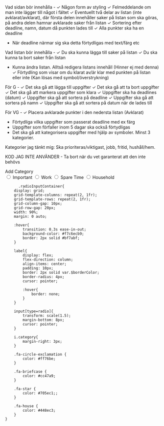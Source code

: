 Vad sidan bör innehålla - 
✓ Någon form av styling
✓ Felmeddelande om man inte lägger till något i fältet
✓  Eventuellt två delar av listan (inte avklarat/avklarat), där första delen innehåller saker på listan som ska göras, på andra delen hamnar avklarade saker från listan
✓ Sortering efter deadline, namn, datum då punkten lades till
✓ Alla punkter ska ha en deadline
- När deadline närmar sig ska detta förtydligas med text/färg etc


Vad listan bör innehålla -
✓ Du ska kunna lägga till saker på listan
✓ Du ska kunna ta bort saker från listan
- Kunna ändra listan. Alltså redigera listans innehåll (Hinner ej med denna)
✓ Förtydling som visar om du klarat av/är klar med punkten på listan eller inte (Kan lösas med symbol/överstrykning)

För G -
✓ Det ska gå att lägga till uppgifter
✓ Det ska gå att ta bort uppgifter
✓ Det ska gå att markera uppgifter som klara
✓ Uppgifter ska ha deadlines (datum)
✓ Uppgifter ska gå att sortera på deadline
✓ Uppgifter ska gå att sortera på namn
✓ Uppgifter ska gå att sortera på datum när de lades till

För VG -
✓ Placera avklarade punkter i den nedersta listan (Avklarat)
- Förtydliga vilka uppgifter som passerat deadline med ex färg
- Uppgifter som förfaller inom 5 dagar ska också förtydligas
- Det ska gå att kategorisera uppgifter med hjälp av symboler. Minst 3 kategorier.

Kategorier jag tänkt mig: Ska prioriteras/viktigast, jobb, fritid, hushåll/hem.

KOD JAG INTE ANVÄNDER - Ta bort när du vet garanterat att den inte behövs
<div class="btnContainer">
            <span class="text">Add Category</span>
          </div>
          <div class="radioInputContainer">
                <label>
                  <input type="radio" name="category" id="important">
                  <span><i class="fa-solid fa-circle-exclamation category"></i>Important</span>
                </label>
              <label>
                <input type="radio" name="category" id="work">
                <span><i class="fa-solid fa-briefcase category"></i>Work</span>
              </label>
              <label>
                <input type="radio" name="category" id="spareTime">
                <span><i class="fa-solid fa-star category"></i>Spare Time</span>
              </label>
              <label>
                <input type="radio" name="category" id="household">
                <span><i class="fa-solid fa-house category"></i>Household</span>
              </label>
          </div>

          .radioInputContainer{
        display: grid;
        grid-template-columns: repeat(2, 1fr);
        grid-template-rows: repeat(2, 1fr);
        grid-column-gap: 10px;
        grid-row-gap: 20px;
        width: 90%;
        margin: 0 auto;
    
        :hover{
            transition: 0.3s ease-in-out;
            background-color: #f7c6ecb9;
            border: 2px solid #bf7abf;
        }
    
        label{
            display: flex;
            flex-direction: column;
            align-items: center;
            padding: 10px;
            border: 2px solid var.$borderColor;
            border-radius: 4px;
            cursor: pointer;
    
            :hover{
                border: none;
            }
        }
    
        input[type=radio]{
            transform: scale(1.5);
            margin-bottom: 8px;
            cursor: pointer;
        }
    
        i.category{
            margin-right: 3px;
        }

        .fa-circle-exclamation {
            color: #ff76be;
        }

        .fa-briefcase {
            color: #cc47a9;
        }

        .fa-star {
            color: #705ec1;;
        }

        .fa-house {
            color: #448ec3;
        }
    }
